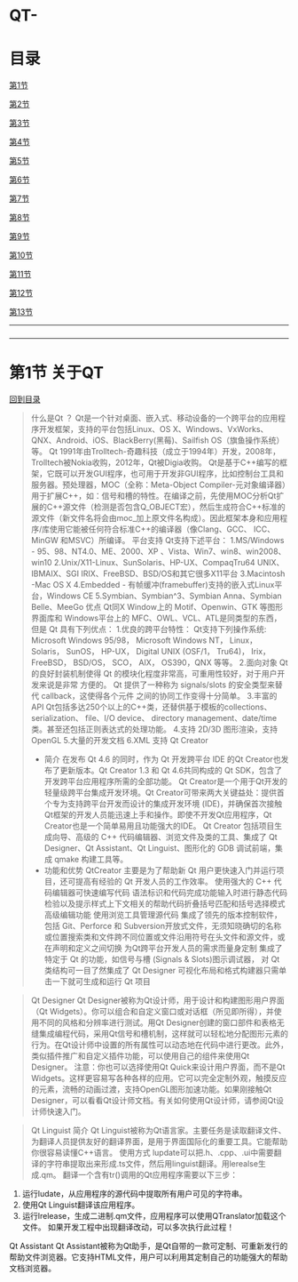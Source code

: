 # QT-

<a name="目录"></a>

# 目录

<a href="#w1">第1节</a>

<a href="#w2">第2节</a>

<a href="#w3">第3节</a>

<a href="#w4">第4节</a>

<a href="#w5">第5节</a>

<a href="#w6">第6节</a>

<a href="#w7">第7节</a>

<a href="#w8">第8节</a>

<a href="#w9">第9节</a>

<a href="#w10">第10节</a>

<a href="#w11">第11节</a>

<a href="#w12">第12节</a>

<a href="#w13">第13节</a>


-------

### 
<a name="w1"></a>

-------
# 第1节 关于QT

<a href="#目录">回到目录</a>

> 什么是Qt ？
	Qt是一个针对桌面、嵌入式、移动设备的一个跨平台的应用程序开发框架，支持的平台包括Linux、OS X、Windows、VxWorks、QNX、Android、iOS、BlackBerry(黑莓)、Sailfish OS（旗鱼操作系统）等。
Qt 1991年由Trolltech-奇趣科技（成立于1994年）开发，2008年，Trolltech被Nokia收购，2012年，Qt被Digia收购。
	Qt是基于C++编写的框架，它既可以开发GUI程序，也可用于开发非GUI程序，比如控制台工具和服务器。预处理器，MOC（全称：Meta-Object Compiler-元对象编译器）用于扩展C++，如：信号和槽的特性。在编译之前，先使用MOC分析Qt扩展的C++源文件（检测是否包含Q_OBJECT宏），然后生成符合C++标准的源文件（新文件名将会由moc_加上原文件名构成）。因此框架本身和应用程序/库使用它能被任何符合标准C++的编译器（像Clang、GCC、 ICC、MinGW 和MSVC）所编译。
> 平台支持
Qt支持下述平台：
	1.MS/Windows - 95、98、NT4.0、ME、2000、XP 、Vista、Win7、win8、win2008、win10
	2.Unix/X11-Linux、SunSolaris、HP-UX、CompaqTru64 UNIX、IBMAIX、SGI IRIX、FreeBSD、BSD/OS和其它很多X11平台
	3.Macintosh -Mac OS X
	4.Embedded - 有帧缓冲(framebuffer)支持的嵌入式Linux平台，Windows CE
	5.Symbian、Symbian^3、Symbian Anna、Symbian Belle、MeeGo
> 优点
	Qt同X Window上的 Motif、Openwin、GTK 等图形界面库和 Windows平台上的 MFC、OWL、VCL、ATL是同类型的东西，但是 Qt 具有下列优点：
	1.优良的跨平台特性： 
	Qt支持下列操作系统: Microsoft Windows 95/98， Microsoft Windows NT， Linux， Solaris， SunOS， HP-UX， Digital UNIX (OSF/1， Tru64)， Irix， FreeBSD， BSD/OS， SCO， AIX， OS390，QNX 等等。
	2.面向对象 
Qt 的良好封装机制使得 Qt 的模块化程度非常高，可重用性较好，对于用户开发来说是非常 方便的。 Qt 提供了一种称为 signals/slots 的安全类型来替代 callback，这使得各个元件 之间的协同工作变得十分简单。
	3.丰富的 API 
	Qt包括多达250个以上的C++类，还替供基于模板的collections、serialization、 file、I/O device、 directory management、date/time 类。甚至还包括正则表达式的处理功能。
	4.支持 2D/3D 图形渲染，支持 OpenGL
	5.大量的开发文档
	6.XML 支持
> Qt Creator
> - 简介
在发布 Qt 4.6 的同时，作为 Qt 开发跨平台 IDE 的Qt Creator也发布了更新版本。Qt Creator 1.3 和 Qt 4.6共同构成的 Qt SDK，包含了开发跨平台应用程序所需的全部功能。
Qt Creator是一个用于Qt开发的轻量级跨平台集成开发环境。Qt Creator可带来两大关键益处：提供首个专为支持跨平台开发而设计的集成开发环境 (IDE)，并确保首次接触Qt框架的开发人员能迅速上手和操作。即使不开发Qt应用程序，Qt Creator也是一个简单易用且功能强大的IDE。
Qt Creator 包括项目生成向导、高级的 C++ 代码编辑器、浏览文件及类的工具、集成了 Qt Designer、Qt Assistant、Qt Linguist、图形化的 GDB 调试前端，集成 qmake 构建工具等。
> - 功能和优势
QtCreator 主要是为了帮助新 Qt 用户更快速入门并运行项目，还可提高有经验的 Qt 开发人员的工作效率。
使用强大的 C++ 代码编辑器可快速编写代码
语法标识和代码完成功能输入时进行静态代码检验以及提示样式上下文相关的帮助代码折叠括号匹配和括号选择模式高级编辑功能
使用浏览工具管理源代码
集成了领先的版本控制软件，包括 Git、Perforce 和 Subversion开放式文件，无须知晓确切的名称或位置搜索类和文件跨不同位置或文件沿用符号在头文件和源文件，或在声明和定义之间切换
为Qt跨平台开发人员的需求而量身定制
集成了特定于 Qt 的功能，如信号与槽 (Signals & Slots)图示调试器， 对 Qt 类结构可一目了然集成了 Qt Designer 可视化布局和格式构建器只需单击一下就可生成和运行 Qt 项目

> Qt Designer
Qt Designer被称为Qt设计师，用于设计和构建图形用户界面（Qt Widgets）。你可以组合和自定义窗口或对话框（所见即所得），并使用不同的风格和分辨率进行测试。用Qt Designer创建的窗口部件和表格无缝集成编程代码，采用Qt信号和槽机制，这样就可以轻松地分配图形元素的行为。在Qt设计师中设置的所有属性可以动态地在代码中进行更改。此外，类似插件推广和自定义插件功能，可以使用自己的组件来使用Qt Designer。
注意：你也可以选择使用Qt Quick来设计用户界面，而不是Qt Widgets。这样更容易写各种各样的应用。它可以完全定制外观，触摸反应的元素，流畅的动画过渡，支持OpenGL图形加速功能。如果刚接触Qt Designer，可以看看Qt设计师文档。有关如何使用Qt设计师，请参阅Qt设计师快速入门。

> Qt Linguist
简介
Qt Linguist被称为Qt语言家。主要任务是读取翻译文件、为翻译人员提供友好的翻译界面，是用于界面国际化的重要工具。它能帮助你很容易读懂C++语言。
使用方式
lupdate可以把.h、.cpp、.ui中需要翻译的字符串提取出来形成.ts文件，然后用linguist翻译。用lerealse生成.qm。
翻译一个含有tr()调用的Qt应用程序需要以下三步： 
1. 运行ludate，从应用程序的源代码中提取所有用户可见的字符串。 
2. 使用Qt Linguist翻译该应用程序。 
3. 运行lrelease，生成二进制.qm文件，应用程序可以使用QTranslator加载这个文件。 
如果开发工程中出现翻译改动，可以多次执行此过程！

Qt Assistant
Qt Assistant被称为Qt助手，是Qt自带的一款可定制、可重新发行的帮助文件浏览器。它支持HTML文件，用户可以利用其定制自己的功能强大的帮助文档浏览器。
